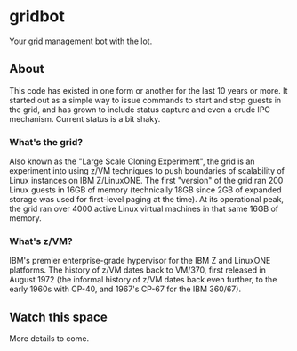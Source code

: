 # gridbot
Your grid management bot with the lot.

## About
This code has existed in one form or another for the last 10 years or more.
It started out as a simple way to issue commands to start and stop guests in the grid, and has grown to include status capture and even a crude IPC mechanism.
Current status is a bit shaky.

### What's the grid?
Also known as the "Large Scale Cloning Experiment", the grid is an experiment into using z/VM techniques to push boundaries of scalability of Linux instances on IBM Z/LinuxONE.
The first "version" of the grid ran 200 Linux guests in 16GB of memory (technically 18GB since 2GB of expanded storage was used for first-level paging at the time).
At its operational peak, the grid ran over 4000 active Linux virtual machines in that same 16GB of memory.

### What's z/VM?
IBM's premier enterprise-grade hypervisor for the IBM Z and LinuxONE platforms.
The history of z/VM dates back to VM/370, first released in August 1972 (the informal history of z/VM dates back even further, to the early 1960s with CP-40, and 1967's CP-67 for the IBM 360/67).

## Watch this space
More details to come.
